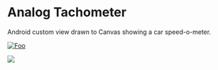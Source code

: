 # Analog Tachometer

Android custom view drawn to Canvas showing a car speed-o-meter.

[![Foo](http://tcsdesignreno.com/wp-content/uploads/2012/09/Google-Play-Store-Icon.png)](https://play.google.com/store/apps/details?id=com.adrianlesniak.analogtachometer)

![](https://github.com/adrian110288/Analog-Tachometer/blob/master/art-1.png)
